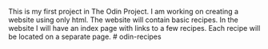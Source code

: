 This is my first project in The Odin Project. I am working on creating a website using only html. The website will contain basic recipes. In the website I will have an index page with links to a few recipes. Each recipe will be located on a separate page. # odin-recipes
